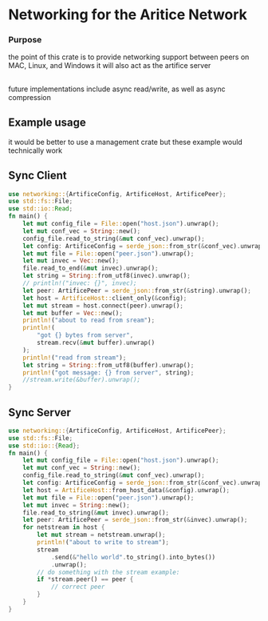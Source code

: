 # Networking for the Aritice Network
### Purpose
the point of this crate is to provide networking support between peers on MAC, Linux, and Windows it will also act as the artifice server

## 
future implementations include async read/write, as well as async compression

## Example usage

it would be better to use a management crate but these example would technically work


## Sync Client

```rust
use networking::{ArtificeConfig, ArtificeHost, ArtificePeer};
use std::fs::File;
use std::io::Read;
fn main() {
    let mut config_file = File::open("host.json").unwrap();
    let mut conf_vec = String::new();
    config_file.read_to_string(&mut conf_vec).unwrap();
    let config: ArtificeConfig = serde_json::from_str(&conf_vec).unwrap();
    let mut file = File::open("peer.json").unwrap();
    let mut invec = Vec::new();
    file.read_to_end(&mut invec).unwrap();
    let string = String::from_utf8(invec).unwrap();
    // println!("invec: {}", invec);
    let peer: ArtificePeer = serde_json::from_str(&string).unwrap();
    let host = ArtificeHost::client_only(&config);
    let mut stream = host.connect(peer).unwrap();
    let mut buffer = Vec::new();
    println!("about to read from sream");
    println!(
        "got {} bytes from server",
        stream.recv(&mut buffer).unwrap()
    );
    println!("read from stream");
    let string = String::from_utf8(buffer).unwrap();
    println!("got message: {} from server", string);
    //stream.write(&buffer).unwrap();
}

```

## Sync Server
```rust
use networking::{ArtificeConfig, ArtificeHost, ArtificePeer};
use std::fs::File;
use std::io::{Read};
fn main() {
    let mut config_file = File::open("host.json").unwrap();
    let mut conf_vec = String::new();
    config_file.read_to_string(&mut conf_vec).unwrap();
    let config: ArtificeConfig = serde_json::from_str(&conf_vec).unwrap();
    let host = ArtificeHost::from_host_data(&config).unwrap();
    let mut file = File::open("peer.json").unwrap();
    let mut invec = String::new();
    file.read_to_string(&mut invec).unwrap();
    let peer: ArtificePeer = serde_json::from_str(&invec).unwrap();
    for netstream in host {
        let mut stream = netstream.unwrap();
        println!("about to write to stream");
        stream
            .send(&"hello world".to_string().into_bytes())
            .unwrap();
        // do something with the stream example:
        if *stream.peer() == peer {
            // correct peer
        }
    }
}

```
